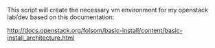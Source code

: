 This script will create the necessary vm environment for my openstack lab/dev
based on this documentation:

http://docs.openstack.org/folsom/basic-install/content/basic-install_architecture.html

